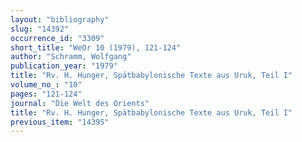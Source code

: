 ```yaml
---
layout: "bibliography"
slug: "14392"
occurrence_id: "3309"
short_title: "WeOr 10 (1979), 121-124"
author: "Schramm, Wolfgang"
publication_year: "1979"
title: "Rv. H. Hunger, Spätbabylonische Texte aus Uruk, Teil I"
volume_no_: "10"
pages: "121-124"
journal: "Die Welt des Orients"
title: "Rv. H. Hunger, Spätbabylonische Texte aus Uruk, Teil I"
previous_item: "14395"
---
```

